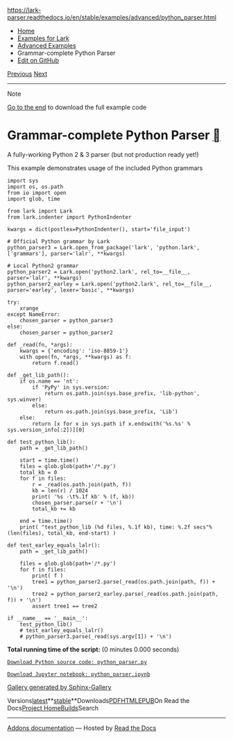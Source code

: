 https://lark-parser.readthedocs.io/en/stable/examples/advanced/python_parser.html

- [Home](https://lark-parser.readthedocs.io/en/stable/index.html)
- [Examples for Lark](https://lark-parser.readthedocs.io/en/stable/examples/index.html)
- [Advanced Examples](https://lark-parser.readthedocs.io/en/stable/examples/advanced/index.html)
- Grammar-complete Python Parser
- [Edit on GitHub](https://github.com/lark-parser/lark/blob/acfe33d943a1310f3ca26145eb2896bc5c4955c9/docs/examples/advanced/python_parser.rst)

[Previous](https://lark-parser.readthedocs.io/en/stable/examples/advanced/py3to2.html "Python 3 to Python 2 converter (tree templates)") [Next](https://lark-parser.readthedocs.io/en/stable/examples/advanced/create_ast.html "Creating an AST from the parse tree")

* * *

Note

[Go to the end](https://lark-parser.readthedocs.io/en/stable/examples/advanced/python_parser.html#sphx-glr-download-examples-advanced-python-parser-py)
to download the full example code

# Grammar-complete Python Parser [](https://lark-parser.readthedocs.io/en/stable/examples/advanced/python_parser.html\#grammar-complete-python-parser "Permalink to this heading")

A fully-working Python 2 & 3 parser (but not production ready yet!)

This example demonstrates usage of the included Python grammars

```
import sys
import os, os.path
from io import open
import glob, time

from lark import Lark
from lark.indenter import PythonIndenter

kwargs = dict(postlex=PythonIndenter(), start='file_input')

# Official Python grammar by Lark
python_parser3 = Lark.open_from_package('lark', 'python.lark', ['grammars'], parser='lalr', **kwargs)

# Local Python2 grammar
python_parser2 = Lark.open('python2.lark', rel_to=__file__, parser='lalr', **kwargs)
python_parser2_earley = Lark.open('python2.lark', rel_to=__file__, parser='earley', lexer='basic', **kwargs)

try:
    xrange
except NameError:
    chosen_parser = python_parser3
else:
    chosen_parser = python_parser2

def _read(fn, *args):
    kwargs = {'encoding': 'iso-8859-1'}
    with open(fn, *args, **kwargs) as f:
        return f.read()

def _get_lib_path():
    if os.name == 'nt':
        if 'PyPy' in sys.version:
            return os.path.join(sys.base_prefix, 'lib-python', sys.winver)
        else:
            return os.path.join(sys.base_prefix, 'Lib')
    else:
        return [x for x in sys.path if x.endswith('%s.%s' % sys.version_info[:2])][0]

def test_python_lib():
    path = _get_lib_path()

    start = time.time()
    files = glob.glob(path+'/*.py')
    total_kb = 0
    for f in files:
        r = _read(os.path.join(path, f))
        kb = len(r) / 1024
        print( '%s -\t%.1f kb' % (f, kb))
        chosen_parser.parse(r + '\n')
        total_kb += kb

    end = time.time()
    print( "test_python_lib (%d files, %.1f kb), time: %.2f secs"%(len(files), total_kb, end-start) )

def test_earley_equals_lalr():
    path = _get_lib_path()

    files = glob.glob(path+'/*.py')
    for f in files:
        print( f )
        tree1 = python_parser2.parse(_read(os.path.join(path, f)) + '\n')
        tree2 = python_parser2_earley.parse(_read(os.path.join(path, f)) + '\n')
        assert tree1 == tree2

if __name__ == '__main__':
    test_python_lib()
    # test_earley_equals_lalr()
    # python_parser3.parse(_read(sys.argv[1]) + '\n')

```

**Total running time of the script:** (0 minutes 0.000 seconds)

[`Download Python source code: python_parser.py`](https://lark-parser.readthedocs.io/en/stable/_downloads/3933bf173c425fd28a9c4d7c72b8eca1/python_parser.py)

[`Download Jupyter notebook: python_parser.ipynb`](https://lark-parser.readthedocs.io/en/stable/_downloads/60290154124d6b16926446036bb711d6/python_parser.ipynb)

[Gallery generated by Sphinx-Gallery](https://sphinx-gallery.github.io/)

Versions[latest](https://lark-parser.readthedocs.io/en/latest/examples/advanced/python_parser.html)**[stable](https://lark-parser.readthedocs.io/en/stable/examples/advanced/python_parser.html)**Downloads[PDF](https://lark-parser.readthedocs.io/_/downloads/en/stable/pdf/)[HTML](https://lark-parser.readthedocs.io/_/downloads/en/stable/htmlzip/)[EPUB](https://lark-parser.readthedocs.io/_/downloads/en/stable/epub/)On Read the Docs[Project Home](https://app.readthedocs.org/projects/lark-parser/?utm_source=lark-parser&utm_content=flyout)[Builds](https://app.readthedocs.org/projects/lark-parser/builds/?utm_source=lark-parser&utm_content=flyout)Search

* * *

[Addons documentation](https://docs.readthedocs.io/page/addons.html?utm_source=lark-parser&utm_content=flyout) ― Hosted by
[Read the Docs](https://about.readthedocs.com/?utm_source=lark-parser&utm_content=flyout)